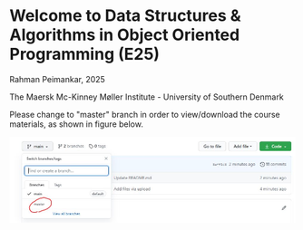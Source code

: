 # Welcome to Data Structures &amp; Algorithms in Object Oriented Programming (E25)

Rahman Peimankar, 2025

The Maersk Mc-Kinney Møller Institute - University of Southern Denmark  

Please change to "master" branch in order to view/download the course materials, as shown in figure below.

![](master-screenshot.jfif)
